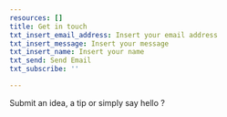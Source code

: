 ```yaml
---
resources: []
title: Get in touch
txt_insert_email_address: Insert your email address
txt_insert_message: Insert your message
txt_insert_name: Insert your name
txt_send: Send Email
txt_subscribe: ''

---
```


Submit an idea, a tip or simply say hello ?